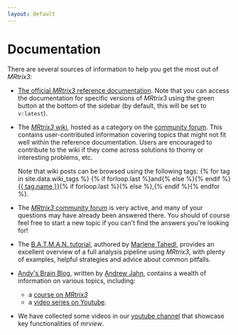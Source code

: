 ```yaml
---
layout: default
---
```


# Documentation

There are several sources of information to help you get the most out of *MRtrix3*:

- [The official *MRtrix3* reference documentation](https://mrtrix.readthedocs.io/en/latest/). Note that you can access the documentation for specific versions of *MRtrix3* using the green button at the bottom of the sidebar (by default, this will be set to `v:latest`).

- The [*MRtrix3* wiki](https://community.mrtrix.org/c/wiki/12), hosted as a category on the [community forum](https://community.mrtrix.org/categories). This contains user-contributed information covering topics that might not fit well within the reference documentation. Users are encouraged to contribute to the wiki if they come across solutions to thorny or interesting problems, etc.

  Note that wiki posts can be browsed using the following tags: {% for tag in site.data.wiki_tags %} {% if forloop.last %}and{% else %}{% endif %} <a href="https://community.mrtrix.org/tags/c/wiki/12/{{ tag.name }}">{{ tag.name }}</a>{% if forloop.last %}{% else %},{% endif %}{% endfor %}.

- The [*MRtrix3* community forum](https://community.mrtrix.org/categories) is very active, and many of your questions may have already been answered there. You should of course feel free to start a new topic if you can't find the answers you're looking for!

- The [B.A.T.M.A.N. tutorial](https://osf.io/fkyht/), authored by [Marlene Tahedl](https://community.mrtrix.org/u/martahedl/summary), provides an excellent overview of a full analysis pipeline using *MRtrix3*, with plenty of examples, helpful strategies and advice about common pitfalls.

- [Andy's Brain Blog](https://www.andysbrainblog.com/), written by [Andrew Jahn](https://www.andysbrainblog.com/about), contains a wealth of information on various topics, including:
  - a [course on *MRtrix3*](https://andysbrainbook.readthedocs.io/en/latest/MRtrix/MRtrix_Introduction.html)
  - a [video series on Youtube](https://www.youtube.com/playlist?list=PLIQIswOrUH68Zi9SVDAdcUExpq2i6A2eD).

- We have collected some videos in our [youtube channel](/videos) that showcase key functionalities of *mrview*.


